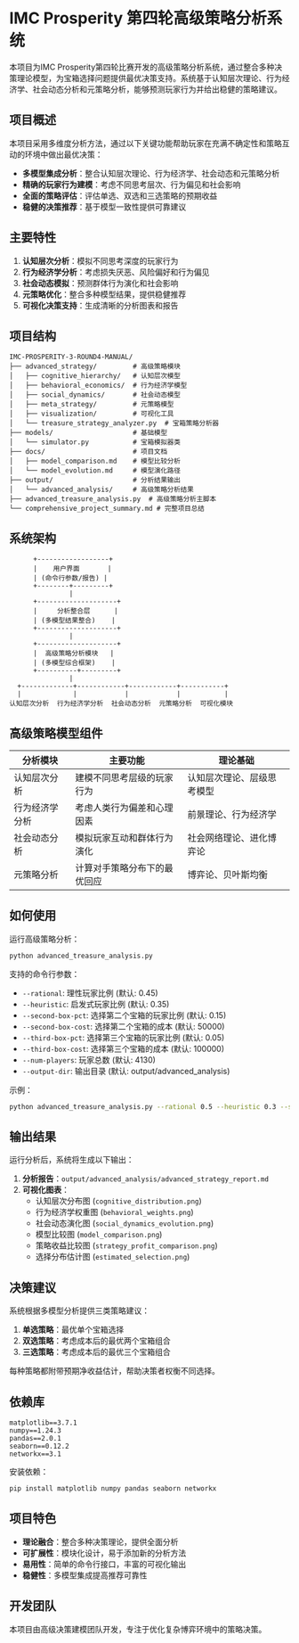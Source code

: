 # IMC Prosperity 第四轮高级策略分析系统

本项目为IMC Prosperity第四轮比赛开发的高级策略分析系统，通过整合多种决策理论模型，为宝箱选择问题提供最优决策支持。系统基于认知层次理论、行为经济学、社会动态分析和元策略分析，能够预测玩家行为并给出稳健的策略建议。

## 项目概述

本项目采用多维度分析方法，通过以下关键功能帮助玩家在充满不确定性和策略互动的环境中做出最优决策：

- **多模型集成分析**：整合认知层次理论、行为经济学、社会动态和元策略分析
- **精确的玩家行为建模**：考虑不同思考层次、行为偏见和社会影响
- **全面的策略评估**：评估单选、双选和三选策略的预期收益
- **稳健的决策推荐**：基于模型一致性提供可靠建议

## 主要特性

1. **认知层次分析**：模拟不同思考深度的玩家行为
2. **行为经济学分析**：考虑损失厌恶、风险偏好和行为偏见
3. **社会动态模拟**：预测群体行为演化和社会影响
4. **元策略优化**：整合多种模型结果，提供稳健推荐
5. **可视化决策支持**：生成清晰的分析图表和报告

## 项目结构

```
IMC-PROSPERITY-3-ROUND4-MANUAL/
├── advanced_strategy/         # 高级策略模块
│   ├── cognitive_hierarchy/   # 认知层次模型
│   ├── behavioral_economics/  # 行为经济学模型
│   ├── social_dynamics/       # 社会动态模型
│   ├── meta_strategy/         # 元策略模型
│   ├── visualization/         # 可视化工具
│   └── treasure_strategy_analyzer.py  # 宝箱策略分析器
├── models/                    # 基础模型
│   └── simulator.py           # 宝箱模拟器类
├── docs/                      # 项目文档
│   ├── model_comparison.md    # 模型比较分析
│   └── model_evolution.md     # 模型演化路径
├── output/                    # 分析结果输出
│   └── advanced_analysis/     # 高级策略分析结果
├── advanced_treasure_analysis.py  # 高级策略分析主脚本
└── comprehensive_project_summary.md # 完整项目总结
```

## 系统架构

```
      +------------------+
      |    用户界面       |
      | (命令行参数/报告) |
      +--------+---------+
               |
      +--------------------+
      |     分析整合层      |
      | (多模型结果整合)    |
      +--------------------+
               |
      +--------------------+
      |  高级策略分析模块   |
      | (多模型综合框架)    |
      +----------+---------+
               |
  +-------------+------------+------------+-----------+
  |             |            |            |           |
认知层次分析  行为经济学分析  社会动态分析  元策略分析  可视化模块
```

## 高级策略模型组件

| 分析模块 | 主要功能 | 理论基础 |
|---------|---------|---------|
| 认知层次分析 | 建模不同思考层级的玩家行为 | 认知层次理论、层级思考模型 |
| 行为经济学分析 | 考虑人类行为偏差和心理因素 | 前景理论、行为经济学 |
| 社会动态分析 | 模拟玩家互动和群体行为演化 | 社会网络理论、进化博弈论 |
| 元策略分析 | 计算对手策略分布下的最优回应 | 博弈论、贝叶斯均衡 |

## 如何使用

运行高级策略分析：

```bash
python advanced_treasure_analysis.py
```

支持的命令行参数：
- `--rational`: 理性玩家比例 (默认: 0.45)
- `--heuristic`: 启发式玩家比例 (默认: 0.35)
- `--second-box-pct`: 选择第二个宝箱的玩家比例 (默认: 0.15)
- `--second-box-cost`: 选择第二个宝箱的成本 (默认: 50000)
- `--third-box-pct`: 选择第三个宝箱的玩家比例 (默认: 0.05)
- `--third-box-cost`: 选择第三个宝箱的成本 (默认: 100000)
- `--num-players`: 玩家总数 (默认: 4130)
- `--output-dir`: 输出目录 (默认: output/advanced_analysis)

示例：

```bash
python advanced_treasure_analysis.py --rational 0.5 --heuristic 0.3 --second-box-pct 0.1
```

## 输出结果

运行分析后，系统将生成以下输出：

1. **分析报告**：`output/advanced_analysis/advanced_strategy_report.md`
2. **可视化图表**：
   - 认知层次分布图 (`cognitive_distribution.png`)
   - 行为经济学权重图 (`behavioral_weights.png`)
   - 社会动态演化图 (`social_dynamics_evolution.png`)
   - 模型比较图 (`model_comparison.png`)
   - 策略收益比较图 (`strategy_profit_comparison.png`)
   - 选择分布估计图 (`estimated_selection.png`)

## 决策建议

系统根据多模型分析提供三类策略建议：
1. **单选策略**：最优单个宝箱选择
2. **双选策略**：考虑成本后的最优两个宝箱组合
3. **三选策略**：考虑成本后的最优三个宝箱组合

每种策略都附带预期净收益估计，帮助决策者权衡不同选择。

## 依赖库

```
matplotlib==3.7.1
numpy==1.24.3
pandas==2.0.1
seaborn==0.12.2
networkx==3.1
```

安装依赖：

```bash
pip install matplotlib numpy pandas seaborn networkx
```

## 项目特色

- **理论融合**：整合多种决策理论，提供全面分析
- **可扩展性**：模块化设计，易于添加新的分析方法
- **易用性**：简单的命令行接口，丰富的可视化输出
- **稳健性**：多模型集成提高推荐可靠性

## 开发团队

本项目由高级决策建模团队开发，专注于优化复杂博弈环境中的策略决策。 